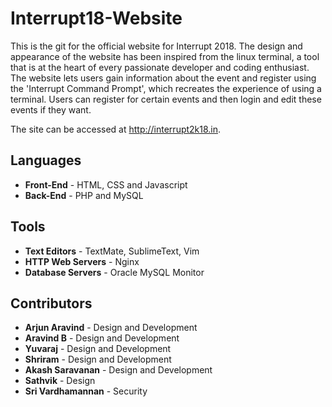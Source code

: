 # Interrupt18-Website
This is the git for the official website for Interrupt 2018. The design and appearance of the website has been inspired from the linux terminal, a tool that is at the heart of every passionate developer and coding enthusiast. The website lets users gain information about the event and register using the 'Interrupt Command Prompt', which recreates the experience of using a terminal. Users can register for certain events and then login and edit these events if they want.

The site can be accessed at http://interrupt2k18.in. 

## Languages
* **Front-End** - HTML, CSS and Javascript
* **Back-End** - PHP and MySQL

## Tools
* **Text Editors** - TextMate, SublimeText, Vim
* **HTTP Web Servers** - Nginx
* **Database Servers** - Oracle MySQL Monitor

## Contributors
* **Arjun Aravind** - Design and Development
* **Aravind B** - Design and Development
* **Yuvaraj** - Design and Development
* **Shriram** - Design and Development
* **Akash Saravanan** - Design and Development
* **Sathvik** - Design
* **Sri Vardhamannan** - Security
